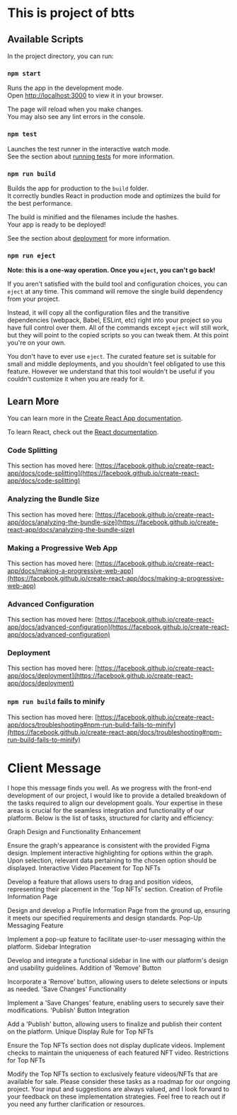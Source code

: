 # This is project of btts

## Available Scripts

In the project directory, you can run:

### `npm start`

Runs the app in the development mode.\
Open [http://localhost:3000](http://localhost:3000) to view it in your browser.

The page will reload when you make changes.\
You may also see any lint errors in the console.

### `npm test`

Launches the test runner in the interactive watch mode.\
See the section about [running tests](https://facebook.github.io/create-react-app/docs/running-tests) for more information.

### `npm run build`

Builds the app for production to the `build` folder.\
It correctly bundles React in production mode and optimizes the build for the best performance.

The build is minified and the filenames include the hashes.\
Your app is ready to be deployed!

See the section about [deployment](https://facebook.github.io/create-react-app/docs/deployment) for more information.

### `npm run eject`

**Note: this is a one-way operation. Once you `eject`, you can't go back!**

If you aren't satisfied with the build tool and configuration choices, you can `eject` at any time. This command will remove the single build dependency from your project.

Instead, it will copy all the configuration files and the transitive dependencies (webpack, Babel, ESLint, etc) right into your project so you have full control over them. All of the commands except `eject` will still work, but they will point to the copied scripts so you can tweak them. At this point you're on your own.

You don't have to ever use `eject`. The curated feature set is suitable for small and middle deployments, and you shouldn't feel obligated to use this feature. However we understand that this tool wouldn't be useful if you couldn't customize it when you are ready for it.

## Learn More

You can learn more in the [Create React App documentation](https://facebook.github.io/create-react-app/docs/getting-started).

To learn React, check out the [React documentation](https://reactjs.org/).

### Code Splitting

This section has moved here: [https://facebook.github.io/create-react-app/docs/code-splitting](https://facebook.github.io/create-react-app/docs/code-splitting)

### Analyzing the Bundle Size

This section has moved here: [https://facebook.github.io/create-react-app/docs/analyzing-the-bundle-size](https://facebook.github.io/create-react-app/docs/analyzing-the-bundle-size)

### Making a Progressive Web App

This section has moved here: [https://facebook.github.io/create-react-app/docs/making-a-progressive-web-app](https://facebook.github.io/create-react-app/docs/making-a-progressive-web-app)

### Advanced Configuration

This section has moved here: [https://facebook.github.io/create-react-app/docs/advanced-configuration](https://facebook.github.io/create-react-app/docs/advanced-configuration)

### Deployment

This section has moved here: [https://facebook.github.io/create-react-app/docs/deployment](https://facebook.github.io/create-react-app/docs/deployment)

### `npm run build` fails to minify

This section has moved here: [https://facebook.github.io/create-react-app/docs/troubleshooting#npm-run-build-fails-to-minify](https://facebook.github.io/create-react-app/docs/troubleshooting#npm-run-build-fails-to-minify)

# Client Message

I hope this message finds you well. As we progress with the front-end development of our project, I would like to provide a detailed breakdown of the tasks required to align our development goals. Your expertise in these areas is crucial for the seamless integration and functionality of our platform. Below is the list of tasks, structured for clarity and efficiency:

Graph Design and Functionality Enhancement

Ensure the graph's appearance is consistent with the provided Figma design.
Implement interactive highlighting for options within the graph. Upon selection, relevant data pertaining to the chosen option should be displayed.
Interactive Video Placement for Top NFTs

Develop a feature that allows users to drag and position videos, representing their placement in the 'Top NFTs' section.
Creation of Profile Information Page

Design and develop a Profile Information Page from the ground up, ensuring it meets our specified requirements and design standards.
Pop-Up Messaging Feature

Implement a pop-up feature to facilitate user-to-user messaging within the platform.
Sidebar Integration

Develop and integrate a functional sidebar in line with our platform's design and usability guidelines.
Addition of 'Remove' Button

Incorporate a 'Remove' button, allowing users to delete selections or inputs as needed.
'Save Changes' Functionality

Implement a 'Save Changes' feature, enabling users to securely save their modifications.
'Publish' Button Integration

Add a 'Publish' button, allowing users to finalize and publish their content on the platform.
Unique Display Rule for Top NFTs

Ensure the Top NFTs section does not display duplicate videos. Implement checks to maintain the uniqueness of each featured NFT video.
Restrictions for Top NFTs

Modify the Top NFTs section to exclusively feature videos/NFTs that are available for sale.
Please consider these tasks as a roadmap for our ongoing project. Your input and suggestions are always valued, and I look forward to your feedback on these implementation strategies. Feel free to reach out if you need any further clarification or resources.
